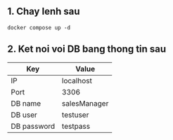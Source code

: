 ## 1. Chay lenh sau

```shell
docker compose up -d
```

## 2. Ket noi voi DB bang thong tin sau

| Key         | Value        |
|-------------|--------------|
| IP          | localhost    |
| Port        | 3306         |
| DB name     | salesManager |
| DB user     | testuser     |
| DB password | testpass     |

